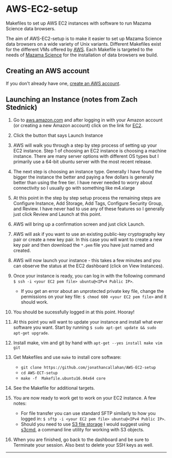 # AWS-EC2-setup #

Makefiles to set up AWS EC2 instances with software to run Mazama Science data browsers.

The aim of AWS-EC2-setup is to make it easier to set up Mazama Science data browsers on a wide
variety of Unix variants. Different Makefiles exist for the different VMs offered by
[AWS](http://aws.amazon.com). Each Makefile is targeted to the needs of
[Mazama Science](http://mazamascience.com) for the installation of data browsers we build.

## Creating an AWS account ##

If you don't already have one, [create an AWS account](http://aws.amazon.com).

## Launching an Instance (notes from Zach Stednick) ##

1. Go to [aws.amazon.com](http://aws.amazon.com) and after logging in with your Amazon account (or
   creating a new Amazon account) click on the link for [EC2](https://aws.amazon.com/ec2/).
2. Click the button that says Launch Instance
3. AWS will walk you through a step by step process of setting up your
   EC2 instance. Step 1 of choosing an EC2 instance is choosing a machine instance.
   There are many server options with different OS types but I primarily use a 64-bit ubuntu server with the most recent release.
4. The next step is choosing an instance type. Generally I have found the bigger the instance the better and paying a few
dollars is generally better than using the free tier. I have never
needed to worry about connectivity so I usually go with something like
m4.xlarge
5. At this point in the step by step setup process the remaining steps are Configure Instance, Add
   Storage, Add Tags, Configure Security Group, and Review. I have never
had to use any of these features so I generally just click Review and Launch at this point.
6. AWS will bring up a confirmation screen and just click Launch.
7. AWS will ask if you want to use an existing public-key cryptography key pair or create a new key
   pair. In this case you will want to create a new key pair and then
download the `*.pem` file you have just named and created.
8. AWS will now launch your instance - this takes a few minutes and you
   can observe the status at the EC2 dashboard (click on View Instances).

9. Once your instance is ready, you can log in with the following
   command `$ ssh -i <your EC2 pem file> ubuntu@<IPv4 Public IP>`.
    - If you get an error about an unprotected private key file, change the permissions on your key file:
    `$ chmod 600 <your EC2 pem file>` and it should work.
10. You should be sucessfully logged in at this point. Hooray!
11. At this point you will want to update your instance and install what
    ever software you want. Start by running `$ sudo apt-get update && sudo
    apt-get upgrade`.
12. Install make, vim and git by hand with `apt-get --yes install make vim git`
13. Get Makefiles and use `make` to install core software:
    * `git clone https://github.com/jonathancallahan/AWS-EC2-setup`
    * `cd AWS-ECT-setup`
    * `make -f  Makefile.ubuntu16.04x64 core`
14. See the Makefile for additional targets.
15. You are now ready to work get to work on your EC2 instance. A few notes:
    - For file transfer you can use standard SFTP similarly to how you
      logged in: `$ sftp -i <your EC2 pem file> ubuntu@<IPv4 Public IP>`.
    - Should you need to use [S3 file storage](https://aws.amazon.com/s3/) I would suggest using
      [s3cmd](https://github.com/s3tools/s3cmd), a command line utility for working with S3 objects.
16. When you are finished, go back to the dashboard and be sure to
    Terminate your session. Also best to delete your SSH keys as well.


***
